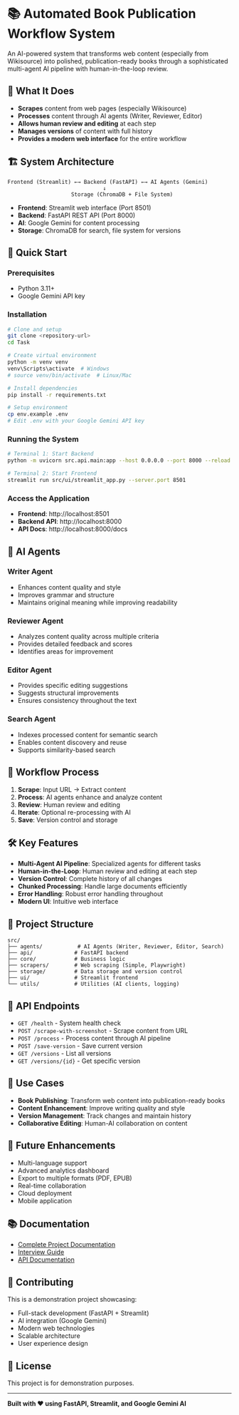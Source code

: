 # 📚 Automated Book Publication Workflow System

An AI-powered system that transforms web content (especially from Wikisource) into polished, publication-ready books through a sophisticated multi-agent AI pipeline with human-in-the-loop review.

## 🎯 **What It Does**

- **Scrapes** content from web pages (especially Wikisource)
- **Processes** content through AI agents (Writer, Reviewer, Editor)
- **Allows human review and editing** at each step
- **Manages versions** of content with full history
- **Provides a modern web interface** for the entire workflow

## 🏗️ **System Architecture**

```
Frontend (Streamlit) ←→ Backend (FastAPI) ←→ AI Agents (Gemini)
                              ↓
                    Storage (ChromaDB + File System)
```

- **Frontend**: Streamlit web interface (Port 8501)
- **Backend**: FastAPI REST API (Port 8000)
- **AI**: Google Gemini for content processing
- **Storage**: ChromaDB for search, file system for versions

## 🚀 **Quick Start**

### Prerequisites
- Python 3.11+
- Google Gemini API key

### Installation
```bash
# Clone and setup
git clone <repository-url>
cd Task

# Create virtual environment
python -m venv venv
venv\Scripts\activate  # Windows
# source venv/bin/activate  # Linux/Mac

# Install dependencies
pip install -r requirements.txt

# Setup environment
cp env.example .env
# Edit .env with your Google Gemini API key
```

### Running the System
```bash
# Terminal 1: Start Backend
python -m uvicorn src.api.main:app --host 0.0.0.0 --port 8000 --reload

# Terminal 2: Start Frontend
streamlit run src/ui/streamlit_app.py --server.port 8501
```

### Access the Application
- **Frontend**: http://localhost:8501
- **Backend API**: http://localhost:8000
- **API Docs**: http://localhost:8000/docs

## 🤖 **AI Agents**

### Writer Agent
- Enhances content quality and style
- Improves grammar and structure
- Maintains original meaning while improving readability

### Reviewer Agent
- Analyzes content quality across multiple criteria
- Provides detailed feedback and scores
- Identifies areas for improvement

### Editor Agent
- Provides specific editing suggestions
- Suggests structural improvements
- Ensures consistency throughout the text

### Search Agent
- Indexes processed content for semantic search
- Enables content discovery and reuse
- Supports similarity-based search

## 🔄 **Workflow Process**

1. **Scrape**: Input URL → Extract content
2. **Process**: AI agents enhance and analyze content
3. **Review**: Human review and editing
4. **Iterate**: Optional re-processing with AI
5. **Save**: Version control and storage

## 🛠️ **Key Features**

- **Multi-Agent AI Pipeline**: Specialized agents for different tasks
- **Human-in-the-Loop**: Human review and editing at each step
- **Version Control**: Complete history of all changes
- **Chunked Processing**: Handle large documents efficiently
- **Error Handling**: Robust error handling throughout
- **Modern UI**: Intuitive web interface

## 📁 **Project Structure**

```
src/
├── agents/           # AI Agents (Writer, Reviewer, Editor, Search)
├── api/             # FastAPI backend
├── core/            # Business logic
├── scrapers/        # Web scraping (Simple, Playwright)
├── storage/         # Data storage and version control
├── ui/              # Streamlit frontend
└── utils/           # Utilities (AI clients, logging)
```

## 🔧 **API Endpoints**

- `GET /health` - System health check
- `POST /scrape-with-screenshot` - Scrape content from URL
- `POST /process` - Process content through AI pipeline
- `POST /save-version` - Save current version
- `GET /versions` - List all versions
- `GET /versions/{id}` - Get specific version

## 🎯 **Use Cases**

- **Book Publishing**: Transform web content into publication-ready books
- **Content Enhancement**: Improve writing quality and style
- **Version Management**: Track changes and maintain history
- **Collaborative Editing**: Human-AI collaboration on content

## 🚀 **Future Enhancements**

- Multi-language support
- Advanced analytics dashboard
- Export to multiple formats (PDF, EPUB)
- Real-time collaboration
- Cloud deployment
- Mobile application

## 📚 **Documentation**

- [Complete Project Documentation](PROJECT_DOCUMENTATION.md)
- [Interview Guide](INTERVIEW_GUIDE.md)
- [API Documentation](http://localhost:8000/docs)

## 🤝 **Contributing**

This is a demonstration project showcasing:
- Full-stack development (FastAPI + Streamlit)
- AI integration (Google Gemini)
- Modern web technologies
- Scalable architecture
- User experience design

## 📄 **License**

This project is for demonstration purposes.

---

**Built with ❤️ using FastAPI, Streamlit, and Google Gemini AI** 